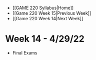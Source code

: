 - [[GAME 220 Syllabus|Home]]
- [[Game 220 Week 15|Previous Week]]
- [[Game 220 Week 14|Next Week]]

# Week 14 - 4/29/22
- Final Exams